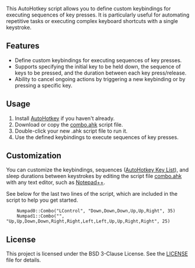 This AutoHotkey script allows you to define custom keybindings for executing sequences of key presses. It is particularly useful for automating repetitive tasks or executing complex keyboard shortcuts with a single keystroke.

## Features

- Define custom keybindings for executing sequences of key presses.
- Supports specifying the initial key to be held down, the sequence of keys to be pressed, and the duration between each key press/release.
- Ability to cancel ongoing actions by triggering a new keybinding or by pressing a specific key.

## Usage

1. Install [AutoHotkey](https://www.autohotkey.com/) if you haven't already.
2. Download or copy the [combo.ahk](combo.ahk) script file.
3. Double-click your new .ahk script file to run it.
4. Use the defined keybindings to execute sequences of key presses.

## Customization

You can customize the keybindings, sequences ([AutoHotkey Key List](https://www.autohotkey.com/docs/KeyList.htm)), and sleep durations between keystrokes by editing the script file [combo.ahk](combo.ahk) with any text editor, such as [Notepad++](https://notepad-plus-plus.org/).

See below for the last two lines of the script, which are included in the script to help you get started.
```ahk
	Numpad0::Combo("LControl", "Down,Down,Down,Up,Up,Right", 35)
	Numpad1::Combo("", "Up,Up,Down,Down,Right,Right,Left,Left,Up,Up,Right,Right", 25)
```

## License

This project is licensed under the BSD 3-Clause License. See the [LICENSE](LICENSE) file for details.

